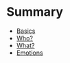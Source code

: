 # Summary

- [Basics](./basics.md)
- [Who?](./who.md)
- [What?](./what.md)
- [Emotions](./emotions.md)
